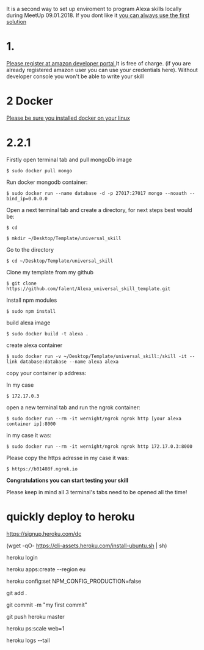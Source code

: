 It is a second way to set up enviroment to program Alexa skills locally during MeetUp 09.01.2018. If you dont like it [you can always use the first solution ](https://github.com/falent/Alexa_universal_skill_template_VM)               

# 1.

[Please register at amazon developer portal ](http://developer.amazon.com/)
It is free of charge. (if you are already registered amazon user you can use your credentials here). Without developer console you won't be able to write your skill 

# 2 Docker

[Please be sure you installed docker on your linux ](https://docs.docker.com/engine/installation/#cloud)

# 2.2.1 
Firstly open terminal tab and pull mongoDb image

`$ sudo docker pull mongo`

Run docker mongodb container:

`$ sudo docker run --name database -d -p 27017:27017 mongo --noauth --bind_ip=0.0.0.0`

Open a next terminal tab and create a directory, for next steps best would be:

`$ cd`

`$ mkdir ~/Desktop/Template/universal_skill`

Go to the directory

`$ cd ~/Desktop/Template/universal_skill`

Clone my template from my github

`$ git clone https://github.com/falent/Alexa_universal_skill_template.git `

Install npm modules

`$ sudo npm install  `
	
build alexa image

`$ sudo docker build -t alexa .`

create alexa container

`$ sudo docker run -v ~/Desktop/Template/universal_skill:/skill -it --link database:database --name alexa alexa`

copy your container ip address:

In my case 

`$ 172.17.0.3`

open a new terminal tab and run the ngrok container:

`$ sudo docker run --rm -it wernight/ngrok ngrok http [your alexa container ip]:8000 `

in my case it was:

`$ sudo docker run --rm -it wernight/ngrok ngrok http 172.17.0.3:8000`

Please copy the https adresse in my case it was: 

`$ https://b01408f.ngrok.io`

**Congratulations you can start testing your skill**

Please keep in mind all 3 terminal's tabs need to be opened all the time!



# quickly deploy to heroku

https://signup.heroku.com/dc

(wget -qO- https://cli-assets.heroku.com/install-ubuntu.sh | sh)

heroku login

heroku apps:create --region eu

heroku config:set NPM_CONFIG_PRODUCTION=false

git add .

git commit -m "my first commit"

git push heroku master

heroku ps:scale web=1

heroku logs --tail

